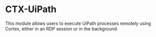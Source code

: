 # CTX-UiPath
This module allows users to execute UiPath processes remotely using Cortex, either in an RDP session or in the background.
